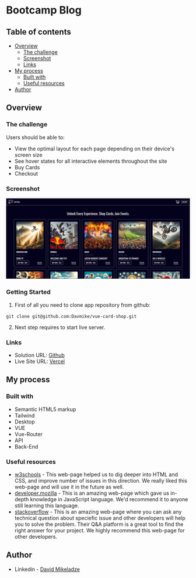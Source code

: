 # Bootcamp Blog

## Table of contents

- [Overview](#overview)
  - [The challenge](#the-challenge)
  - [Screenshot](#screenshot)
  - [Links](#links)
- [My process](#my-process)
  - [Built with](#built-with)
  - [Useful resources](#useful-resources)
- [Author](#author)

## Overview

### The challenge

Users should be able to:

- View the optimal layout for each page depending on their device's screen size
- See hover states for all interactive elements throughout the site
- Buy Cards
- Checkout

### Screenshot

![](/public/Screen.png)

### Getting Started

1. First of all you need to clone app repository from github:

```
git clone git@github.com:Davmike/vue-card-shop.git
```

2. Next step requires to start live server.

### Links

- Solution URL: [Github](https://github.com/Davmike/vue-event-card-shop)
- Live Site URL: [Vercel](vue-event-card-shop.vercel.app)

## My process

### Built with

- Semantic HTML5 markup
- Tailwind
- Desktop
- VUE
- Vue-Router
- API
- Back-End

### Useful resources

- [w3schools](https://www.w3schools.com/) - This web-page helped us to dig deeper into HTML and CSS, and improve number of issues in this direction. We really liked this web-page and will use it in the future as well.
- [developer.mozilla](https://developer.mozilla.org/en-US/) - This is an amazing web-page which gave us in-depth knowledge in JavaScript language. We'd recommend it to anyone still learning this language.
- [stackoverflow](https://stackoverflow.com/) - This is an amazing web-page where you can ask any technical question about speciefic issue and other developers will help you to solve the problem. Their Q&A platform is a great tool to find the right answer for your project. We highly recommend this web-page for other developers.

## Author

- Linkedin - [David Mikeladze](https://www.linkedin.com/in/david-mikeladze-927406264/)
